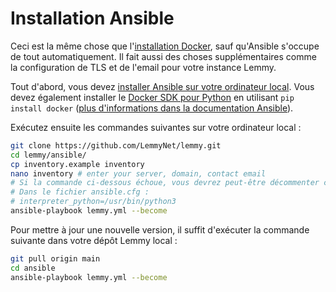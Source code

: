 # Installation Ansible

Ceci est la même chose que l'[installation Docker](install_docker.md), sauf qu'Ansible s'occupe de tout automatiquement. Il fait aussi des choses supplémentaires comme la configuration de TLS et de l'email pour votre instance Lemmy.

Tout d'abord, vous devez [installer Ansible sur votre ordinateur local](https://docs.ansible.com/ansible/latest/installation_guide/intro_installation.html). Vous devez également installer le [Docker SDK pour Python](https://pypi.org/project/docker/) en utilisant `pip install docker` ([plus d'informations dans la documentation Ansible](https://docs.ansible.com/ansible/latest/collections/community/docker/docker_compose_module.html#id4)).

Exécutez ensuite les commandes suivantes sur votre ordinateur local :

```bash
git clone https://github.com/LemmyNet/lemmy.git
cd lemmy/ansible/
cp inventory.example inventory
nano inventory # enter your server, domain, contact email
# Si la commande ci-dessous échoue, vous devrez peut-être décommenter cette ligne
# Dans le fichier ansible.cfg :
# interpreter_python=/usr/bin/python3
ansible-playbook lemmy.yml --become
```

Pour mettre à jour une nouvelle version, il suffit d'exécuter la commande suivante dans votre dépôt Lemmy local :
```bash
git pull origin main
cd ansible
ansible-playbook lemmy.yml --become
```
